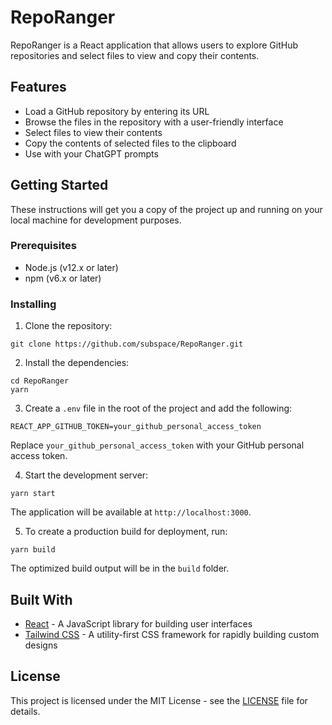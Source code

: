 # RepoRanger

RepoRanger is a React application that allows users to explore GitHub repositories and select files to view and copy their contents.

## Features

- Load a GitHub repository by entering its URL
- Browse the files in the repository with a user-friendly interface
- Select files to view their contents
- Copy the contents of selected files to the clipboard
- Use with your ChatGPT prompts

## Getting Started

These instructions will get you a copy of the project up and running on your local machine for development purposes.

### Prerequisites

- Node.js (v12.x or later)
- npm (v6.x or later)

### Installing

1. Clone the repository:

```
git clone https://github.com/subspace/RepoRanger.git
```

2. Install the dependencies:

```
cd RepoRanger
yarn
```

3. Create a `.env` file in the root of the project and add the following:

```
REACT_APP_GITHUB_TOKEN=your_github_personal_access_token
```

Replace `your_github_personal_access_token` with your GitHub personal access token.

4. Start the development server:

```
yarn start
```
The application will be available at `http://localhost:3000`.

5. To create a production build for deployment, run:
```
yarn build
```
The optimized build output will be in the `build` folder.

## Built With

- [React](https://reactjs.org/) - A JavaScript library for building user interfaces
- [Tailwind CSS](https://tailwindcss.com/) - A utility-first CSS framework for rapidly building custom designs

## License

This project is licensed under the MIT License - see the [LICENSE](LICENSE) file for details.
